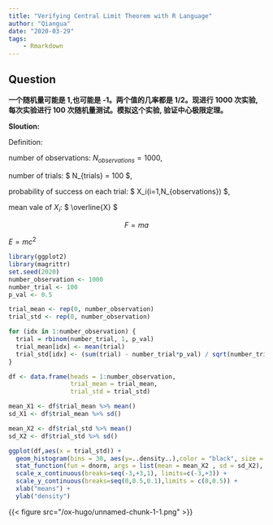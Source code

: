 ```yaml
---
title: "Verifying Central Limit Theorem with R Language"
author: "Qiangua"
date: "2020-03-29"
tags:
    - Rmarkdown
---
```





## Question 

**一个随机量可能是 $1$,也可能是 $‐1$。两个值的几率都是 $1/2$。现进行 $1000$ 次实验,每次实验进行 $100$ 次随机量测试。模拟这个实验, 验证中心极限定理。**

**Sloution:**

Definition:

number of observations: $N_{observations} = 1000$,

number of trials: $ N_{trials} = 100 $,

probability of success on each trial: $ X_i(i=1,N_{observations}) $,

mean vale of $X_i$: $ \overline{X} $

$$
F=ma
$$

$E=mc^2$
```r
library(ggplot2)
library(magrittr)
set.seed(2020)
number_observation <- 1000
number_trial <- 100
p_val <- 0.5

trial_mean <- rep(0, number_observation)
trial_std <- rep(0, number_observation)

for (idx in 1:number_observation) {
  trial = rbinom(number_trial, 1, p_val)
  trial_mean[idx] <- mean(trial)
  trial_std[idx] <- (sum(trial) - number_trial*p_val) / sqrt(number_trial*p_val*(1-p_val)) 
}

df <- data.frame(heads = 1:number_observation,
                 trial_mean = trial_mean,
                 trial_std = trial_std)

mean_X1 <- df$trial_mean %>% mean()
sd_X1 <- df$trial_mean %>% sd()

mean_X2 <- df$trial_std %>% mean()
sd_X2 <- df$trial_std %>% sd()

ggplot(df,aes(x = trial_std)) +
  geom_histogram(bins = 30, aes(y=..density..),color = "black", size = 0.5, fill = "gray") +
  stat_function(fun = dnorm, args = list(mean = mean_X2 , sd = sd_X2), colour = "red", size=1) + 
  scale_x_continuous(breaks=seq(-3,+3,1), limits=c(-3,+3)) + 
  scale_y_continuous(breaks=seq(0,0.5,0.1),limits = c(0,0.5)) +
  xlab("means") + 
  ylab("density")
```

{{< figure src="/ox-hugo/unnamed-chunk-1-1.png" >}}


